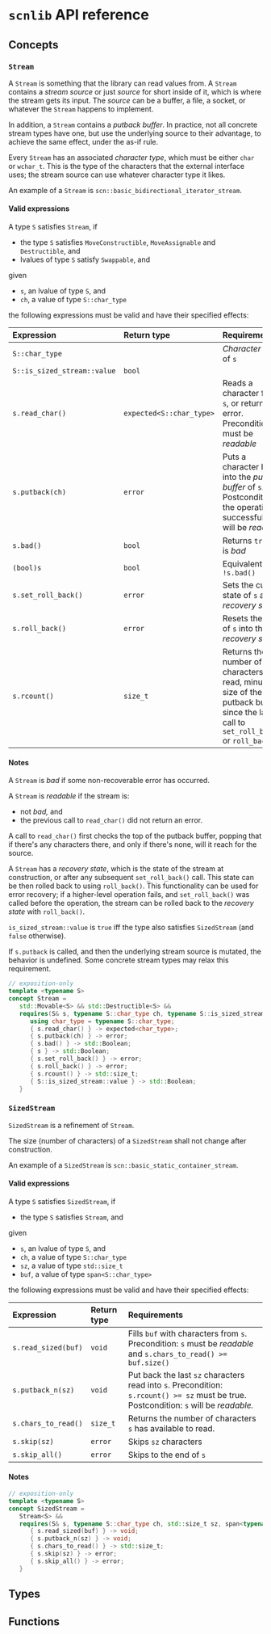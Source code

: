 # `scnlib` API reference

## Concepts

### `Stream`

A `Stream` is something that the library can read values from.
A `Stream` contains a _stream source_ or just _source_ for short inside of it, which is where the stream gets its input.
The _source_ can be a buffer, a file, a socket, or whatever the `Stream` happens to implement.

In addition, a `Stream` contains a _putback buffer_.
In practice, not all concrete stream types have one, but use the underlying source to their advantage, to achieve the same effect, under the as-if rule.

Every `Stream` has an associated _character type_, which must be either `char` or `wchar_t`.
This is the type of the characters that the external interface uses; the stream source can use whatever character type it likes.

An example of a `Stream` is `scn::basic_bidirectional_iterator_stream`.

#### Valid expressions

A type `S` satisfies `Stream`, if
 * the type `S` satisfies `MoveConstructible`, `MoveAssignable` and `Destructible`, and
 * lvalues of type `S` satisfy `Swappable`, and

given
 * `s`, an lvalue of type `S`, and
 * `ch`, a value of type `S::char_type`

the following expressions must be valid and have their specified effects:

Expression            | Return type | Requirements 
:-------------------- | :---------- | :----------- 
`S::char_type`        |             | _Character type_ of `s`
`S::is_sized_stream::value`  | `bool` |
`s.read_char()`       | `expected<S::char_type>` | Reads a character from `s`, or returns an error. Precondition: `s` must be _readable_ 
`s.putback(ch)`       | `error`     | Puts a character back into the _putback buffer_ of `s`. Postcondition: if the operation is successful, `s` will be _readable_ 
`s.bad()`             | `bool`      | Returns `true` if `s` is _bad_  
`(bool)s`             | `bool`      | Equivalent to: `!s.bad()`  
`s.set_roll_back()`   | `error`     | Sets the current state of `s` as the _recovery state_  
`s.roll_back()`       | `error`     | Resets the state of `s` into the _recovery state_   
`s.rcount()`          | `size_t`    | Returns the number of characters read, minus the size of the putback buffer, since the last call to `set_roll_back()` or `roll_back()`  

#### Notes

A `Stream` is _bad_ if some non-recoverable error has occurred.

A `Stream` is _readable_ if the stream is:
 * not _bad,_ and
 * the previous call to `read_char()` did not return an error.

A call to `read_char()` first checks the top of the putback buffer, popping that if there's any characters there, and only if there's none, will it reach for the source.

A `Stream` has a _recovery state_, which is the state of the stream at construction, or after any subsequent `set_roll_back()` call.
This state can be then rolled back to using `roll_back()`.
This functionality can be used for error recovery;
if a higher-level operation fails, and `set_roll_back()` was called before the operation, the stream can be rolled back to the _recovery state_ with `roll_back()`.

`is_sized_stream::value` is `true` iff the type also satisfies `SizedStream` (and `false` otherwise).

If `s.putback` is called, and then the underlying stream source is mutated, the behavior is undefined.
Some concrete stream types may relax this requirement.

```cpp
// exposition-only
template <typename S>
concept Stream =
   std::Movable<S> && std::Destructible<S> &&
   requires(S& s, typename S::char_type ch, typename S::is_sized_stream) {
      using char_type = typename S::char_type;
      { s.read_char() } -> expected<char_type>;
      { s.putback(ch) } -> error;
      { s.bad() } -> std::Boolean;
      { s } -> std::Boolean;
      { s.set_roll_back() } -> error;
      { s.roll_back() } -> error;
      { s.rcount() } -> std::size_t;
      { S::is_sized_stream::value } -> std::Boolean;
   }
```

### `SizedStream`

`SizedStream` is a refinement of `Stream`.

The size (number of characters) of a `SizedStream` shall not change after construction.

An example of a `SizedStream` is `scn::basic_static_container_stream`.

#### Valid expressions

A type `S` satisfies `SizedStream`, if
 * the type `S` satisfies `Stream`, and

given
 * `s`, an lvalue of type `S`, and
 * `ch`, a value of type `S::char_type`
 * `sz`, a value of type `std::size_t`
 * `buf`, a value of type `span<S::char_type>`

the following expressions must be valid and have their specified effects:

Expression          | Return type | Requirements 
:------------------ | :---------- | :----------- 
`s.read_sized(buf)` | `void`   | Fills `buf` with characters from `s`. Precondition: `s` must be _readable_ and `s.chars_to_read() >= buf.size()`
`s.putback_n(sz)`   | `void`   | Put back the last `sz` characters read into `s`. Precondition: `s.rcount() >= sz` must be true. Postcondition: `s` will be _readable._ 
`s.chars_to_read()` | `size_t` | Returns the number of characters `s` has available to read. 
`s.skip(sz)`        | `error`  | Skips `sz` characters 
`s.skip_all()`      | `error`  | Skips to the end of `s` 

#### Notes

```cpp
// exposition-only
template <typename S>
concept SizedStream = 
   Stream<S> &&
   requires(S& s, typename S::char_type ch, std::size_t sz, span<typename S::char_type> buf) {
      { s.read_sized(buf) } -> void;
      { s.putback_n(sz) } -> void;
      { s.chars_to_read() } -> std::size_t;
      { s.skip(sz) } -> error;
      { s.skip_all() } -> error;
   }
```

## Types

## Functions
